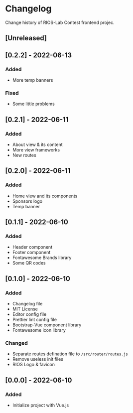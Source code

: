 # Changelog

Change history of RIOS-Lab Contest frontend projec.

## [Unreleased]

## [0.2.2] - 2022-06-13

### Added

- More temp banners

### Fixed

- Some little problems

## [0.2.1] - 2022-06-11

### Added

- About view & its content
- More view frameworks
- New routes

## [0.2.0] - 2022-06-11

### Added

- Home view and its components
- Sponsors logo
- Temp banner

## [0.1.1] - 2022-06-10

### Added

- Header component
- Footer component
- Fontawesome Brands library
- Some QR codes

## [0.1.0] - 2022-06-10

### Added

- Changelog file
- MIT License
- Editor config file
- Prettier lint config file
- Bootstrap-Vue component library
- Fontawesome icon library

### Changed

- Separate routes defination file to `/src/router/routes.js`
- Remove useless init files
- RIOS Logo & favicon

## [0.0.0] - 2022-06-10

### Added

- Initialize project with Vue.js
